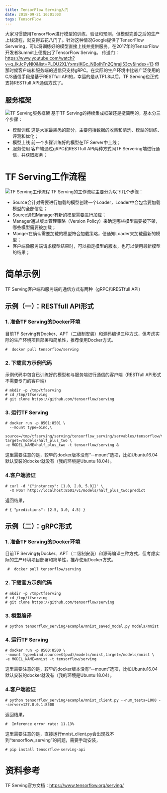 ```yaml
---
title: TensorFlow Serving入门
date: 2018-09-21 16:01:03
tags: TensorFlow
---
```

大家习惯使用TensorFlow进行模型的训练、验证和预测，但模型完善之后的生产上线流程，就变得五花八门了。针对这种情况Google提供了TensorFlow Servering，可以将训练好的模型直接上线并提供服务。在2017年的TensorFlow开发者Summit上便提出了TensorFlow Serving。
传送门：<https://www.youtube.com/watch?v=q_IkJcPyNl0&list=PLOU2XLYxmsIKGc_NBoIhTn2Qhraji53cv&index=13>
但那时候客户端和服务端的通信只支持gRPC。在实际的生产环境中比较广泛使用的C/S通信手段是基于RESTfull API的，幸运的是从TF1.8以后，TF Serving也正式支持RESTfull API通信方式了。
## 服务框架
![TF Serving服务框架](https://upload-images.jianshu.io/upload_images/4905018-913e07a93c4821ee.png?imageMogr2/auto-orient/strip%7CimageView2/2/w/1240)
基于TF Serving的持续集成框架还是挺简明的，基本分三个步骤：
* 模型训练
这是大家最熟悉的部分，主要包括数据的收集和清洗、模型的训练、评测和优化；
* 模型上线
前一个步骤训练好的模型在TF Server中上线；
* 服务使用
客户端通过gRPC和RESTfull API两种方式同TF Servering端进行通信，并获取服务；
# TF Serving工作流程
![TF Serving工作流程](https://upload-images.jianshu.io/upload_images/4905018-560bf34c3a9e5aca.png?imageMogr2/auto-orient/strip%7CimageView2/2/w/1240)
TF Serving的工作流程主要分为以下几个步骤：
* Source会针对需要进行加载的模型创建一个Loader，Loader中会包含要加载模型的全部信息；
* Source通知Manager有新的模型需要进行加载；
* Manager通过版本管理策略（Version Policy）来确定哪些模型需要被下架，哪些模型需要被加载；
* Manger在确认需要加载的模型符合加载策略，便通知Loader来加载最新的模型；
* 客户端像服务端请求模型结果时，可以指定模型的版本，也可以使用最新模型的结果；
# 简单示例
TF Serving客户端和服务端的通信方式有两种（gRPC和RESTfull API）
## 示例（一）：RESTfull API形式
### 1. 准备TF Serving的Docker环境
目前TF Serving有Docker、APT（二级制安装）和源码编译三种方式，但考虑实际的生产环境项目部署和简单性，推荐使用Docker方式。

    #  docker pull tensorflow/serving
### 2. 下载官方示例代码
示例代码中包含已训练好的模型和与服务端进行通信的客户端（RESTfull API形式不需要专门的客户端）

    # mkdir -p /tmp/tfserving
    # cd /tmp/tfserving
    # git clone https://github.com/tensorflow/serving

### 3. 运行TF Serving
    # docker run -p 8501:8501 \
      --mount type=bind,\
       source=/tmp/tfserving/serving/tensorflow_serving/servables/tensorflow/testdata/saved_model_half_plus_two_cpu,\
    target=/models/half_plus_two \
    -e MODEL_NAME=half_plus_two -t tensorflow/serving &
这里需要注意的是，较早的docker版本没有“--mount”选项，比如Ubuntu16.04默认安装的docker就没有（我的环境是Ubuntu 18.04）。
### 4.客户端验证
    # curl -d '{"instances": [1.0, 2.0, 5.0]}' \
      -X POST http://localhost:8501/v1/models/half_plus_two:predict 
返回结果，
     
    # { "predictions": [2.5, 3.0, 4.5] }

## 示例（二）：gRPC形式
### 1. 准备TF Serving的Docker环境
目前TF Serving有Docker、APT（二级制安装）和源码编译三种方式，但考虑实际的生产环境项目部署和简单性，推荐使用Docker方式。

     #  docker pull tensorflow/serving
### 2. 下载官方示例代码

    # mkdir -p /tmp/tfserving
    # cd /tmp/tfserving
    # git clone https://github.com/tensorflow/serving
### 3. 模型编译
    
    # python tensorflow_serving/example/mnist_saved_model.py models/mnist
### 4. 运行TF Serving

    # docker run -p 8500:8500 \
    --mount type=bind,source=$(pwd)/models/mnist,target=/models/mnist \
    -e MODEL_NAME=mnist -t tensorflow/serving
这里需要注意的是，较早的docker版本没有“--mount”选项，比如Ubuntu16.04默认安装的docker就没有（我的环境是Ubuntu 18.04）。
### 4.客户端验证

    # python tensorflow_serving/example/mnist_client.py --num_tests=1000 --server=127.0.0.1:8500
返回结果，
     
    #  Inference error rate: 11.13%
这里需要注意的是，直接运行mnist_client.py会出现找不到“tensorflow_serving”的问题，需要手动安装，

    # pip install tensorflow-serving-api

# 资料参考
TF Serving官方文档：<https://www.tensorflow.org/serving/>

































































